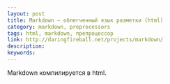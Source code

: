 ```yaml
---
layout: post
title: Markdown — облегченный язык разметки (html)
category: markdown, preprocessors
tags: html, markdown, препроцессор
link: http://daringfireball.net/projects/markdown/
description:
keywords:
---
```


<p>Markdown компилируется в html.</p>
